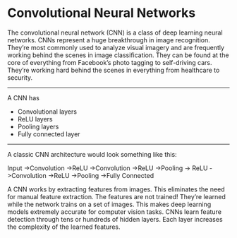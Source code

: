 # Convolutional Neural Networks

The convolutional neural network (CNN) is a class of deep learning neural networks. CNNs represent a huge breakthrough in image recognition. They’re most commonly used to analyze visual imagery and are frequently working behind the scenes in image classification. They can be found at the core of everything from Facebook’s photo tagging to self-driving cars. They’re working hard behind the scenes in everything from healthcare to security.

----

A CNN has
- Convolutional layers
- ReLU layers
- Pooling layers
- Fully connected layer

----

A classic CNN architecture would look something like this:

Input ->Convolution ->ReLU ->Convolution ->ReLU ->Pooling ->
ReLU ->Convolution ->ReLU ->Pooling ->Fully Connected

A CNN works by extracting features from images. This eliminates the need for manual feature extraction. The features are not trained! They’re learned while the network trains on a set of images. This makes deep learning models extremely accurate for computer vision tasks. CNNs learn feature detection through tens or hundreds of hidden layers. Each layer increases the complexity of the learned features.